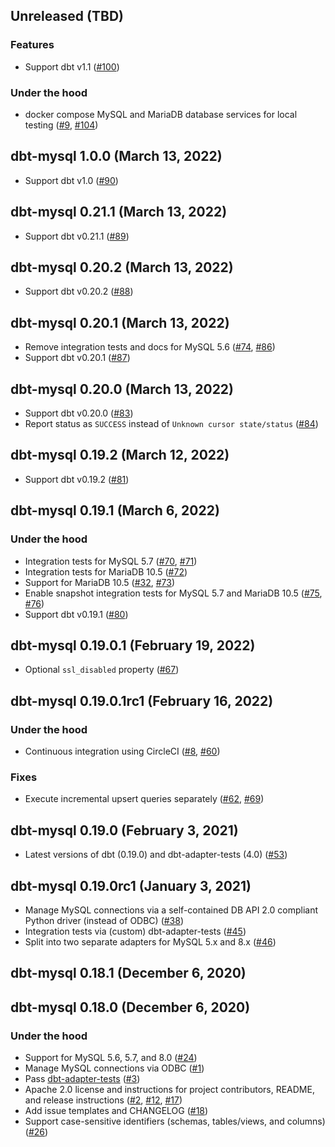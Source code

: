 ## Unreleased (TBD)
### Features
- Support dbt v1.1 ([#100](https://github.com/dbeatty10/dbt-mysql/pull/100))
### Under the hood
- docker compose MySQL and MariaDB database services for local testing ([#9](https://github.com/dbeatty10/dbt-mysql/issues/9), [#104](https://github.com/dbeatty10/dbt-mysql/pull/104))

## dbt-mysql 1.0.0 (March 13, 2022)
- Support dbt v1.0 ([#90](https://github.com/dbeatty10/dbt-mysql/pull/90))

## dbt-mysql 0.21.1 (March 13, 2022)
- Support dbt v0.21.1 ([#89](https://github.com/dbeatty10/dbt-mysql/pull/89))

## dbt-mysql 0.20.2 (March 13, 2022)
- Support dbt v0.20.2 ([#88](https://github.com/dbeatty10/dbt-mysql/pull/88))

## dbt-mysql 0.20.1 (March 13, 2022)
- Remove integration tests and docs for MySQL 5.6 ([#74](https://github.com/dbeatty10/dbt-mysql/issues/74), [#86](https://github.com/dbeatty10/dbt-mysql/pull/86))
- Support dbt v0.20.1 ([#87](https://github.com/dbeatty10/dbt-mysql/pull/87))

## dbt-mysql 0.20.0 (March 13, 2022)
- Support dbt v0.20.0 ([#83](https://github.com/dbeatty10/dbt-mysql/pull/83))
- Report status as `SUCCESS` instead of `Unknown cursor state/status` ([#84](https://github.com/dbeatty10/dbt-mysql/pull/84))

## dbt-mysql 0.19.2 (March 12, 2022)
- Support dbt v0.19.2 ([#81](https://github.com/dbeatty10/dbt-mysql/pull/81))

## dbt-mysql 0.19.1 (March 6, 2022)
### Under the hood
- Integration tests for MySQL 5.7 ([#70](https://github.com/dbeatty10/dbt-mysql/issues/70), [#71](https://github.com/dbeatty10/dbt-mysql/pull/71))
- Integration tests for MariaDB 10.5 ([#72](https://github.com/dbeatty10/dbt-mysql/pull/72))
- Support for MariaDB 10.5 ([#32](https://github.com/dbeatty10/dbt-mysql/issues/32), [#73](https://github.com/dbeatty10/dbt-mysql/pull/73))
- Enable snapshot integration tests for MySQL 5.7 and MariaDB 10.5 ([#75](https://github.com/dbeatty10/dbt-mysql/issues/75), [#76](https://github.com/dbeatty10/dbt-mysql/pull/76))
- Support dbt v0.19.1 ([#80](https://github.com/dbeatty10/dbt-mysql/pull/80))

## dbt-mysql 0.19.0.1 (February 19, 2022)
- Optional `ssl_disabled` property ([#67](https://github.com/dbeatty10/dbt-mysql/pull/67))

## dbt-mysql 0.19.0.1rc1 (February 16, 2022)

### Under the hood
- Continuous integration using CircleCI ([#8](https://github.com/dbeatty10/dbt-mysql/issues/8), [#60](https://github.com/dbeatty10/dbt-mysql/pull/60))

### Fixes
- Execute incremental upsert queries separately ([#62](https://github.com/dbeatty10/dbt-mysql/issues/62), [#69](https://github.com/dbeatty10/dbt-mysql/pull/69))

## dbt-mysql 0.19.0 (February 3, 2021)
- Latest versions of dbt (0.19.0) and dbt-adapter-tests (4.0) ([#53](https://github.com/dbeatty10/dbt-mysql/pull/53))

## dbt-mysql 0.19.0rc1 (January 3, 2021)

- Manage MySQL connections via a self-contained DB API 2.0 compliant Python driver (instead of ODBC) ([#38](https://github.com/dbeatty10/dbt-mysql/pull/38))
- Integration tests via (custom) dbt-adapter-tests ([#45](https://github.com/dbeatty10/dbt-mysql/pull/45))
- Split into two separate adapters for MySQL 5.x and 8.x ([#46](https://github.com/dbeatty10/dbt-mysql/pull/46))

## dbt-mysql 0.18.1 (December 6, 2020)

## dbt-mysql 0.18.0 (December 6, 2020)

### Under the hood
- Support for MySQL 5.6, 5.7, and 8.0 ([#24](https://github.com/dbeatty10/dbt-mysql/pull/24))
- Manage MySQL connections via ODBC ([#1](https://github.com/dbeatty10/dbt-mysql/pull/1))
- Pass [dbt-adapter-tests](https://github.com/dbeatty10/dbt-adapter-tests) ([#3](https://github.com/dbeatty10/dbt-mysql/pull/3))
- Apache 2.0 license and instructions for project contributors, README, and release instructions ([#2](https://github.com/dbeatty10/dbt-mysql/pull/2), [#12](https://github.com/dbeatty10/dbt-mysql/pull/12), [#17](https://github.com/dbeatty10/dbt-mysql/pull/17))
- Add issue templates and CHANGELOG ([#18](https://github.com/dbeatty10/dbt-mysql/pull/18))
- Support case-sensitive identifiers (schemas, tables/views, and columns) ([#26](https://github.com/dbeatty10/dbt-mysql/pull/26))
